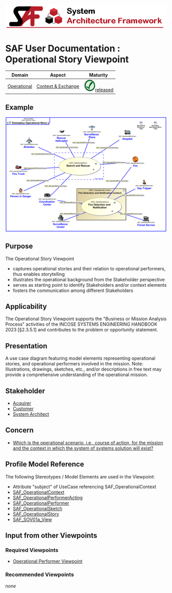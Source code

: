 ![System Architecture Framework](../diagrams/Banner_SAF.png)
# SAF User Documentation : Operational Story Viewpoint
|**Domain**|**Aspect**|**Maturity**|
| --- | --- | --- |
|[Operational](../domains.md#Domain-Operational)|[Context & Exchange](../aspects.md#Aspect-Context-&-Exchange)|![Released](../diagrams/Symbol_confirmed.png )[released](../using-saf/maturity.md#released)|
## Example
![Operational-Story-Viewpoint-primary-example.svg](../diagrams/vp-examples/Operational-Story-Viewpoint-primary-example.svg)
## Purpose
The Operational Story Viewpoint
* captures operational stories and their relation to operational performers, thus enables storytelling
* illustrates the operational background from the Stakeholder perspective
* serves as starting point to identify Stakeholders and/or context elements
* fosters the communication among different Stakeholders
## Applicability
The Operational Story Viewpoint supports the "Business or Mission Analysis Process" activities of the INCOSE SYSTEMS ENGINEERING HANDBOOK 2023 [§2.3.5.1] and contributes to the problem or opportunity statement.
## Presentation
A use case diagram featuring model elements representing operational stories, and operational performers involved in the mission. 
Note: Illustrations, drawings, sketches, etc., and/or descriptions in free text may provide a comprehensive understanding of the operational mission.

## Stakeholder
* [Acquirer](../stakeholders.md#Acquirer)
* [Customer](../stakeholders.md#Customer)
* [System Architect](../stakeholders.md#System-Architect)
## Concern
* [Which is the operational scenario, i.e., course of action, for the mission and the context in which the system of systems solution will exist?](../concerns.md#_2021x_2_8710274_1674576758881_297740_23364)
## Profile Model Reference
The following Stereotypes / Model Elements are used in the Viewpoint:
* Attribute "subject" of UseCase referencing SAF_OperationalContext
* [SAF_OperationalContext](../stereotypes.md#SAF_OperationalContext)
* [SAF_OperationalPerformerActing](../stereotypes.md#SAF_OperationalPerformerActing)
* [SAF_OperationalPerformer](../stereotypes.md#SAF_OperationalPerformer)
* [SAF_OperationalSketch](../stereotypes.md#SAF_OperationalSketch)
* [SAF_OperationalStory](../stereotypes.md#SAF_OperationalStory)
* [SAF_SOV01a_View](../stereotypes.md#SAF_SOV01a_View)
## Input from other Viewpoints
### Required Viewpoints
* [Operational Performer Viewpoint](Operational-Performer-Viewpoint.md)
### Recommended Viewpoints
*none*
